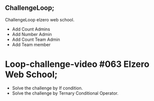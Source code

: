##  ChallengeLoop;
ChallengeLoop elzero web school.

- Add Count Admins
- Add Number Admin
- Add Count Team Admin
- Add Team member

# Loop-challenge-video #063 Elzero Web School;
- Solve the challenge by If condition.
- Solve the challenge by Ternary Conditional Operator.
